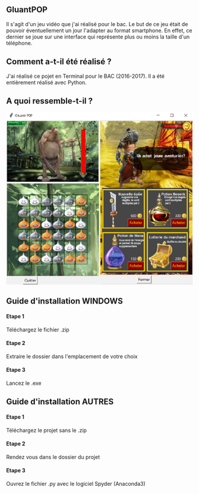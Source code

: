 
## GluantPOP
Il s'agit d'un jeu vidéo que j'ai réalisé pour le bac. Le but de ce jeu était de pouvoir éventuellement un jour l'adapter au format smartphone. En effet, ce dernier se joue sur une interface qui représente plus ou moins la taille d'un téléphone.

## Comment a-t-il été réalisé ?

J'ai réalisé ce pojet en Terminal pour le BAC (2016-2017). Il a été entièrement réalisé avec Python.

## A quoi ressemble-t-il ?

![Preview](https://github.com/ThomasCorcoral/Gluant_Pop/blob/master/presentation.png)

## Guide d'installation WINDOWS

#### Etape 1
Téléchargez le fichier .zip

#### Etape 2
Extraire le dossier dans l'emplacement de votre choix

#### Etape 3
Lancez le .exe

## Guide d'installation AUTRES

#### Etape 1
Téléchargez le projet sans le .zip

#### Etape 2
Rendez vous dans le dossier du projet

#### Etape 3
Ouvrez le fichier .py avec le logiciel Spyder (Anaconda3)

